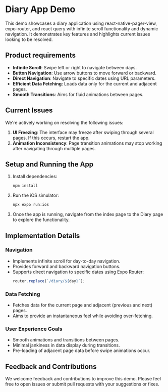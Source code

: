 # Diary App Demo

This demo showcases a diary application using react-native-pager-view, expo-router, and react query with infinite scroll functionality and dynamic navigation. It demonstrates key features and highlights current issues looking to be resolved.

## Product requirements

- **Infinite Scroll**: Swipe left or right to navigate between days.
- **Button Navigation**: Use arrow buttons to move forward or backward.
- **Direct Navigation**: Navigate to specific dates using URL parameters.
- **Efficient Data Fetching**: Loads data only for the current and adjacent pages.
- **Smooth Transitions**: Aims for fluid animations between pages.

## Current Issues

We're actively working on resolving the following issues:

1. **UI Freezing**: The interface may freeze after swiping through several pages. If this occurs, restart the app.
2. **Animation Inconsistency**: Page transition animations may stop working after navigating through multiple pages.

## Setup and Running the App

1. Install dependencies:
   ```bash
   npm install
   ```

2. Run the iOS simulator:
   ```bash
   npx expo run:ios
   ```

3. Once the app is running, navigate from the index page to the Diary page to explore the functionality.


## Implementation Details

### Navigation

- Implements infinite scroll for day-to-day navigation.
- Provides forward and backward navigation buttons.
- Supports direct navigation to specific dates using Expo Router:
  ```jsx
  router.replace(`/diary/${day}`);
  ```

### Data Fetching

- Fetches data for the current page and adjacent (previous and next) pages.
- Aims to provide an instantaneous feel while avoiding over-fetching.

### User Experience Goals

- Smooth animations and transitions between pages.
- Minimal jankiness in data display during transitions.
- Pre-loading of adjacent page data before swipe animations occur.

## Feedback and Contributions

We welcome feedback and contributions to improve this demo. Please feel free to open issues or submit pull requests with your suggestions or fixes.
